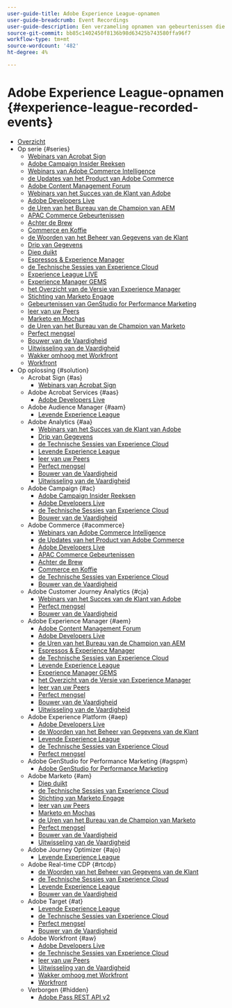 ```yaml
---
user-guide-title: Adobe Experience League-opnamen
user-guide-breadcrumb: Event Recordings
user-guide-description: Een verzameling opnamen van gebeurtenissen die zijn geforceerd bij het gebruik van Adobe Enterprise-producten
source-git-commit: bb85c1402450f8136b98d63425b743580ffa96f7
workflow-type: tm+mt
source-wordcount: '482'
ht-degree: 4%

---
```



# Adobe Experience League-opnamen {#experience-league-recorded-events}

+ [Overzicht](overview.md)
+ Op serie {#series}
   + [ Webinars van Acrobat Sign ](https://experienceleague.adobe.com/docs/events/acrobat-sign-webinars/overview.html)
   + [ Adobe Campaign Insider Reeksen ](https://experienceleague.adobe.com/docs/events/adobe-campaign-insider-recordings/overview.html)
   + [ Webinars van Adobe Commerce Intelligence ](https://experienceleague.adobe.com/docs/events/mbi-webinars-recordings/overview.html)
   + [ de Updates van het Product van Adobe Commerce ](https://experienceleague.adobe.com/docs/events/adobe-commerce-product-update-recordings/overview.html)
   + [ Adobe Content Management Forum ](https://experienceleague.adobe.com/docs/events/adobe-content-management-forum-recordings/overview.html)
   + [ Webinars van het Succes van de Klant van Adobe ](https://experienceleague.adobe.com/docs/events/adobe-customer-success-webinar-recordings/overview.html)
   + [ Adobe Developers Live ](https://experienceleague.adobe.com/docs/events/adobe-developers-live-recordings/overview.html)
   + [ de Uren van het Bureau van de Champion van AEM ](https://experienceleague.adobe.com/docs/events/aem-champion-office-hours/overview.html)
   + [ APAC Commerce Gebeurtenissen ](https://experienceleague.adobe.com/docs/events/apac-commerce-recordings/overview.html)
   + [ Achter de Brew ](https://experienceleague.adobe.com/docs/events/behind-the-brew-recordings/overview.html)
   + [ Commerce en Koffie ](https://experienceleague.adobe.com/docs/events/commerce-and-coffee-recordings/overview.html)
   + [ de Woorden van het Beheer van Gegevens van de Klant ](https://experienceleague.adobe.com/docs/events/customer-data-management-voices-recordings/overview.html)
   + [ Drip van Gegevens ](https://experienceleague.adobe.com/docs/events/data-drip-recordings/overview.html)
   + [ Diep duikt ](https://experienceleague.adobe.com/docs/events/deep-dives-recordings/overview.html)
   + [ Espressos &amp; Experience Manager ](https://experienceleague.adobe.com/docs/events/espressos-and-experience-manager-recordings/overview.html)
   + [ de Technische Sessies van Experience Cloud ](https://experienceleague.adobe.com/docs/events/tech-sessions/overview.html)
   + [ Experience League LIVE ](https://experienceleague.adobe.com/docs/events/experience-league-live-recordings/overview.html)
   + [ Experience Manager GEMS ](https://experienceleague.adobe.com/docs/events/experience-manager-gems-recordings/overview.html)
   + [ het Overzicht van de Versie van Experience Manager ](https://experienceleague.adobe.com/docs/events/aemcs-release-update-recordings/overview.html)
   + [ Stichting van Marketo Engage ](https://experienceleague.adobe.com/en/docs/events/foundations-of-marketo-engage-webinars/overview)
   + [ Gebeurtenissen van GenStudio for Performance Marketing ](https://experienceleague.adobe.com/docs/events/genstudio-for-performance-marketing-events/overview.html)
   + [ leer van uw Peers ](https://experienceleague.adobe.com/docs/events/learn-from-your-peers-recordings/overview.html)
   + [ Marketo en Mochas ](https://experienceleague.adobe.com/docs/events/marketo-and-mochas-recordings/overview.html)
   + [ de Uren van het Bureau van de Champion van Marketo ](https://experienceleague.adobe.com/docs/events/marketo-champion-office-hours/overview.html)
   + [ Perfect mengsel ](https://experienceleague.adobe.com/docs/events/perfect-blend/overview.html)
   + [ Bouwer van de Vaardigheid ](https://experienceleague.adobe.com/docs/events/skill-builder-recordings/overview.html)
   + [ Uitwisseling van de Vaardigheid ](https://experienceleague.adobe.com/docs/events/the-skill-exchange-recordings/overview.html)
   + [ Wakker omhoog met Workfront ](https://experienceleague.adobe.com/docs/events/wake-up-with-workfront-recordings/overview.html)
   + [ Workfront ](https://experienceleague.adobe.com/docs/events/workfront-recordings/overview.html)
+ Op oplossing {#solution}
   + Acrobat Sign {#as}
      + [ Webinars van Acrobat Sign ](https://experienceleague.adobe.com/docs/events/acrobat-sign-webinars/overview.html)
   + Adobe Acrobat Services {#aas}
      + [ Adobe Developers Live ](https://experienceleague.adobe.com/docs/events/adobe-developers-live-recordings/overview.html)
   + Adobe Audience Manager {#aam}
      + [ Levende Experience League ](https://experienceleague.adobe.com/docs/events/experience-league-live-recordings/overview.html)
   + Adobe Analytics {#aa}
      + [ Webinars van het Succes van de Klant van Adobe ](https://experienceleague.adobe.com/docs/events/adobe-customer-success-webinar-recordings/overview.html)
      + [ Drip van Gegevens ](https://experienceleague.adobe.com/docs/events/data-drip-recordings/overview.html)
      + [ de Technische Sessies van Experience Cloud ](https://experienceleague.adobe.com/docs/events/tech-sessions/overview.html)
      + [ Levende Experience League ](https://experienceleague.adobe.com/docs/events/experience-league-live-recordings/overview.html)
      + [ leer van uw Peers ](https://experienceleague.adobe.com/docs/events/learn-from-your-peers-recordings/overview.html)
      + [ Perfect mengsel ](https://experienceleague.adobe.com/docs/events/perfect-blend/overview.html)
      + [ Bouwer van de Vaardigheid ](https://experienceleague.adobe.com/docs/events/skill-builder-recordings/overview.html)
      + [ Uitwisseling van de Vaardigheid ](https://experienceleague.adobe.com/docs/events/the-skill-exchange-recordings/overview.html)
   + Adobe Campaign {#ac}
      + [ Adobe Campaign Insider Reeksen ](https://experienceleague.adobe.com/docs/events/adobe-campaign-insider-recordings/overview.html)
      + [ Adobe Developers Live ](https://experienceleague.adobe.com/docs/events/adobe-developers-live-recordings/overview.html)
      + [ de Technische Sessies van Experience Cloud ](https://experienceleague.adobe.com/docs/events/tech-sessions/overview.html)
      + [ Bouwer van de Vaardigheid ](https://experienceleague.adobe.com/docs/events/skill-builder-recordings/overview.html)
   + Adobe Commerce {#acommerce}
      + [ Webinars van Adobe Commerce Intelligence ](https://experienceleague.adobe.com/docs/events/mbi-webinars-recordings/overview.html)
      + [ de Updates van het Product van Adobe Commerce ](https://experienceleague.adobe.com/docs/events/adobe-commerce-product-update-recordings/overview.html)
      + [ Adobe Developers Live ](https://experienceleague.adobe.com/docs/events/adobe-developers-live-recordings/overview.html)
      + [ APAC Commerce Gebeurtenissen ](https://experienceleague.adobe.com/docs/events/apac-commerce-recordings/overview.html)
      + [ Achter de Brew ](https://experienceleague.adobe.com/docs/events/behind-the-brew-recordings/overview.html)
      + [ Commerce en Koffie ](https://experienceleague.adobe.com/docs/events/commerce-and-coffee-recordings/overview.html)
      + [ de Technische Sessies van Experience Cloud ](https://experienceleague.adobe.com/docs/events/tech-sessions/overview.html)
      + [ Bouwer van de Vaardigheid ](https://experienceleague.adobe.com/docs/events/skill-builder-recordings/overview.html)
   + Adobe Customer Journey Analytics {#cja}
      + [ Webinars van het Succes van de Klant van Adobe ](https://experienceleague.adobe.com/docs/events/adobe-customer-success-webinar-recordings/overview.html)
      + [ Perfect mengsel ](https://experienceleague.adobe.com/docs/events/perfect-blend/overview.html)
      + [ Bouwer van de Vaardigheid ](https://experienceleague.adobe.com/docs/events/skill-builder-recordings/overview.html)
   + Adobe Experience Manager {#aem}
      + [ Adobe Content Management Forum ](https://experienceleague.adobe.com/docs/events/adobe-content-management-forum-recordings/overview.html)
      + [ Adobe Developers Live ](https://experienceleague.adobe.com/docs/events/adobe-developers-live-recordings/overview.html)
      + [ de Uren van het Bureau van de Champion van AEM ](https://experienceleague.adobe.com/docs/events/aem-champion-office-hours/overview.html)
      + [ Espressos &amp; Experience Manager ](https://experienceleague.adobe.com/docs/events/espressos-and-experience-manager-recordings/overview.html)
      + [ de Technische Sessies van Experience Cloud ](https://experienceleague.adobe.com/docs/events/tech-sessions/overview.html)
      + [ Levende Experience League ](https://experienceleague.adobe.com/docs/events/experience-league-live-recordings/overview.html)
      + [ Experience Manager GEMS ](https://experienceleague.adobe.com/docs/events/experience-manager-gems-recordings/overview.html)
      + [ het Overzicht van de Versie van Experience Manager ](https://experienceleague.adobe.com/docs/events/aemcs-release-update-recordings/overview.html)
      + [ leer van uw Peers ](https://experienceleague.adobe.com/docs/events/learn-from-your-peers-recordings/overview.html)
      + [ Perfect mengsel ](https://experienceleague.adobe.com/docs/events/perfect-blend/overview.html)
      + [ Bouwer van de Vaardigheid ](https://experienceleague.adobe.com/docs/events/skill-builder-recordings/overview.html)
      + [ Uitwisseling van de Vaardigheid ](https://experienceleague.adobe.com/docs/events/the-skill-exchange-recordings/overview.html)
   + Adobe Experience Platform {#aep}
      + [ Adobe Developers Live ](https://experienceleague.adobe.com/docs/events/adobe-developers-live-recordings/overview.html)
      + [ de Woorden van het Beheer van Gegevens van de Klant ](https://experienceleague.adobe.com/docs/events/customer-data-management-voices-recordings/overview.html)
      + [ Levende Experience League ](https://experienceleague.adobe.com/docs/events/experience-league-live-recordings/overview.html)
      + [ de Technische Sessies van Experience Cloud ](https://experienceleague.adobe.com/docs/events/tech-sessions/overview.html)
      + [ Perfect mengsel ](https://experienceleague.adobe.com/docs/events/perfect-blend/overview.html)
   + Adobe GenStudio for Performance Marketing {#agspm}
      + [ Adobe GenStudio for Performance Marketing ](https://experienceleague.adobe.com/docs/events/genstudio-for-performance-marketing-events/overview.html)
   + Adobe Marketo {#am}
      + [ Diep duikt ](https://experienceleague.adobe.com/docs/events/deep-dives-recordings/overview.html)
      + [ de Technische Sessies van Experience Cloud ](https://experienceleague.adobe.com/docs/events/tech-sessions/overview.html)
      + [ Stichting van Marketo Engage ](https://experienceleague.adobe.com/en/docs/events/foundations-of-marketo-engage-webinars/overview)
      + [ leer van uw Peers ](https://experienceleague.adobe.com/docs/events/learn-from-your-peers-recordings/overview.html)
      + [ Marketo en Mochas ](https://experienceleague.adobe.com/docs/events/marketo-and-mochas-recordings/overview.html)
      + [ de Uren van het Bureau van de Champion van Marketo ](https://experienceleague.adobe.com/docs/events/marketo-champion-office-hours/overview.html)
      + [ Perfect mengsel ](https://experienceleague.adobe.com/docs/events/perfect-blend/overview.html)
      + [ Bouwer van de Vaardigheid ](https://experienceleague.adobe.com/docs/events/skill-builder-recordings/overview.html)
      + [ Uitwisseling van de Vaardigheid ](https://experienceleague.adobe.com/docs/events/the-skill-exchange-recordings/overview.html)
   + Adobe Journey Optimizer {#ajo}
      + [ Levende Experience League ](https://experienceleague.adobe.com/docs/events/experience-league-live-recordings/overview.html)
   + Adobe Real-time CDP {#rtcdp}
      + [ de Woorden van het Beheer van Gegevens van de Klant ](https://experienceleague.adobe.com/docs/events/customer-data-management-voices-recordings/overview.html)
      + [ de Technische Sessies van Experience Cloud ](https://experienceleague.adobe.com/docs/events/tech-sessions/overview.html)
      + [ Levende Experience League ](https://experienceleague.adobe.com/docs/events/experience-league-live-recordings/overview.html)
      + [ Bouwer van de Vaardigheid ](https://experienceleague.adobe.com/docs/events/skill-builder-recordings/overview.html)
   + Adobe Target {#at}
      + [ Levende Experience League ](https://experienceleague.adobe.com/docs/events/experience-league-live-recordings/overview.html)
      + [ de Technische Sessies van Experience Cloud ](https://experienceleague.adobe.com/docs/events/tech-sessions/overview.html)
      + [ Perfect mengsel ](https://experienceleague.adobe.com/docs/events/perfect-blend/overview.html)
      + [ Bouwer van de Vaardigheid ](https://experienceleague.adobe.com/docs/events/skill-builder-recordings/overview.html)
   + Adobe Workfront {#aw}
      + [ Adobe Developers Live ](https://experienceleague.adobe.com/docs/events/adobe-developers-live-recordings/overview.html)
      + [ de Technische Sessies van Experience Cloud ](https://experienceleague.adobe.com/docs/events/tech-sessions/overview.html)
      + [ leer van uw Peers ](https://experienceleague.adobe.com/docs/events/learn-from-your-peers-recordings/overview.html)
      + [ Uitwisseling van de Vaardigheid ](https://experienceleague.adobe.com/docs/events/the-skill-exchange-recordings/overview.html)
      + [ Wakker omhoog met Workfront ](https://experienceleague.adobe.com/docs/events/wake-up-with-workfront-recordings/overview.html)
      + [ Workfront ](https://experienceleague.adobe.com/docs/events/workfront-recordings/overview.html)
   + Verborgen {#hidden}
      + [ Adobe Pass REST API v2 ](../single-events/adobe-pass-rest-api-v2.md)